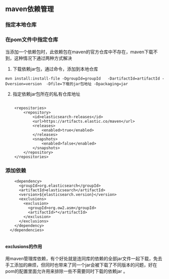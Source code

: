## maven依赖管理
### 指定本地仓库
### 在pom文件中指定仓库
当添加一个依赖包时，此依赖包在maven的官方仓库中不存在，maven下载不到，这种情况下通过两种方式解决  
1. 下载依赖jar包，通过命令，添加到本地仓库

```
mvn install:install-file -DgroupId=groupId   -DartifactId=artifactId -Dversion=version  -Dfile=下载的jar包地址 -Dpackaging=jar
```
2. 指定依赖jar包所在的私有仓库地址

```

	<repositories>
		<repository>
			<id>elasticsearch-releases</id>
			<url>https://artifacts.elastic.co/maven</url>
			<releases>
				<enabled>true</enabled>
			</releases>
			<snapshots>
				<enabled>false</enabled>
			</snapshots>
		</repository>
	</repositories>
```

### 添加依赖

```
	<dependency>
      <groupId>org.elasticsearch</groupId>
      <artifactId>elasticsearch</artifactId>
      <version>${elasticsearch.version}</version>
      <exclusions>
        <exclusion>
          <groupId>org.ow2.asm</groupId>
          <artifactId>*</artifactId>
        </exclusion>
      </exclusions>
    </dependency>
  </dependencies>
  
```

#### exclusions的作用
用maven管理库依赖，有个好处就是连同库的依赖的全部jar文件一起下载，免去手工添加的麻烦，但同时也带来了同一个jar会被下载了不同版本的问题，好在pom的配置里面允许用<exclusion>来排除一些不需要同时下载的依赖jar 。
